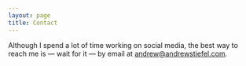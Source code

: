 ```yaml
---
layout: page
title: Contact
---
```


Although I spend a lot of time working on social media, the best way to reach me is  — wait for it — by email at [andrew@andrewstiefel.com](mailto:andrew@andrewstiefel.com).